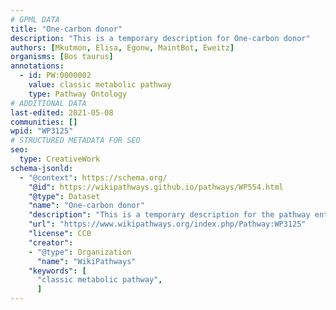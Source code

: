 ```yaml
---
# GPML DATA
title: "One-carbon donor"
description: "This is a temporary description for One-carbon donor"
authors: [Mkutmon, Elisa, Egonw, MaintBot, Eweitz]
organisms: [Bos taurus]
annotations:
  - id: PW:0000002
    value: classic metabolic pathway
    type: Pathway Ontology
# ADDITIONAL DATA
last-edited: 2021-05-08
communities: []
wpid: "WP3125"
# STRUCTURED METADATA FOR SEO
seo:
  type: CreativeWork
schema-jsonld:
  - "@context": https://schema.org/
    "@id": https://wikipathways.github.io/pathways/WP554.html
    "@type": Dataset
    "name": "One-carbon donor"
    "description": "This is a temporary description for the pathway entitled: One-carbon donor"
    "url": "https://www.wikipathways.org/index.php/Pathway:WP3125"
    "license": CC0
    "creator":
    - "@type": Organization
      "name": "WikiPathways"
    "keywords": [
      "classic metabolic pathway",
      ]
---
```

